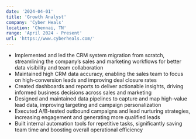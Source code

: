 ```yaml
---
date: '2024-04-01'
title: 'Growth Analyst'
company: 'Cyber Heals'
location: 'Chennai, TN'
range: 'April 2024 - Present'
url: 'https://www.cyberheals.com/'
---
```


- Implemented and led the CRM system migration from scratch, streamlining the company’s sales
and marketing workflows for better data visibility and team collaboration
- Maintained high CRM data accuracy, enabling the sales team to focus on high-conversion leads
and improving deal closure rates
- Created dashboards and reports to deliver actionable insights, driving informed business
decisions across sales and marketing
- Designed and maintained data pipelines to capture and map high-value lead data, improving
targeting and campaign personalization
- Executed A/B-tested outbound campaigns and lead nurturing strategies, increasing engagement
and generating more qualified leads
- Built internal automation tools for repetitive tasks, significantly saving team time and boosting
overall operational efficiency
